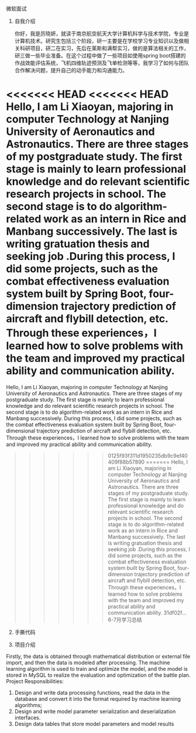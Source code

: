 微软面试

1. 自我介绍

   你好，我是厉晓妍，就读于南京航空航天大学计算机科学与技术学院，专业是计算机技术。研究生包括三个阶段，研一主要是在学校学习专业知识以及做相关科研项目，研二在实习，先后在莱斯和满帮实习，做的是算法相关的工作，研三做一些毕业准备。在这个过程中做了一些项目如使用spring boot搭建的作战效能评估系统，飞机四维轨迹预测及飞单检测等等，我学习了如何与团队合作解决问题，提升自己的动手能力和沟通能力。

<<<<<<< HEAD
<<<<<<< HEAD
   Hello, I am Li Xiaoyan, majoring in computer Technology at Nanjing University of Aeronautics and Astronautics. There are three stages of my postgraduate study. The first stage  is mainly to learn professional knowledge and do relevant scientific research projects in school. The second stage is to do algorithm-related work as an intern in Rice and Manbang successively. The last is writing gratuation thesis and seeking job .During this process, I did some projects, such as the combat effectiveness evaluation system built by Spring Boot, four-dimension trajectory prediction of aircraft and flybill detection, etc. Through these experiences，I learned how to solve problems with the team and improved my practical ability and communication ability.
=======
   Hello, I am Li Xiaoyan, majoring in computer Technology at Nanjing University of Aeronautics and Astronautics. There are three stages of my postgraduate study. The first stage  is mainly to learn professional knowledge and do relevant scientific research projects in school. The second stage is to do algorithm-related work as an intern in Rice and Manbang successively. During this process, I did some projects, such as the combat effectiveness evaluation system built by Spring Boot, four-dimensional trajectory prediction of aircraft and flybill detection, etc. Through these experiences，I learned how to solve problems with the team and improved my practical ability and communication ability.
>>>>>>> 0125f93f311d1950235db9c9ef40409f88b57890
=======
   Hello, I am Li Xiaoyan, majoring in computer Technology at Nanjing University of Aeronautics and Astronautics. There are three stages of my postgraduate study. The first stage  is mainly to learn professional knowledge and do relevant scientific research projects in school. The second stage is to do algorithm-related work as an intern in Rice and Manbang successively. The last is writing gratuation thesis and seeking job .During this process, I did some projects, such as the combat effectiveness evaluation system built by Spring Boot, four-dimension trajectory prediction of aircraft and flybill detection, etc. Through these experiences，I learned how to solve problems with the team and improved my practical ability and communication ability.
>>>>>>> 31df02f... 6-7月学习总结

2. 手撕代码

3. 项目介绍

Firstly, the data is obtained through mathematical distribution or external file import, and then the data is modeled after processing. The machine learning algorithm is used to train and optimize the model, and the model is stored in MySQL to realize the evaluation and optimization of the battle plan. Project Responsibilities:
1. Design and write data processing functions, read the data in the database and convert it into the format required by machine learning algorithms;
2. Design and write model parameter serialization and deserialization interfaces.
3. Design data tables that store model parameters and model results

